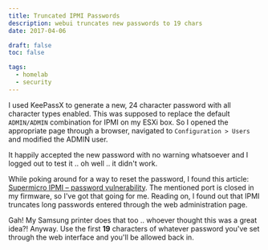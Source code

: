 ```yaml
---
title: Truncated IPMI Passwords
description: webui truncates new passwords to 19 chars
date: 2017-04-06

draft: false
toc: false

tags:
  - homelab
  - security
---
```


I used KeePassX to generate a new, 24 character password with all character types enabled. This was supposed to replace the default `ADMIN/ADMIN` combination for IPMI on my ESXi box. So I opened the appropriate page through a browser, navigated to `Configuration > Users` and modified the ADMIN user.

It happily accepted the new password with no warning whatsoever and I logged out to test it .. oh well .. it didn't work.

<!--more-->

While poking around for a way to reset the password, I found this article: [Supermicro IPMI – password vulnerability](http://kbdone.com/supermicro-ipmi-password-vulnerability/). The mentioned port is closed in my firmware, so I've got that going for me. Reading on, I found out that IPMI truncates long passwords entered through the web administration page.

Gah! My Samsung printer does that too .. whoever thought this was a great idea?! Anyway. Use the first __19__ characters of whatever password you've set through the web interface and you'll be allowed back in.



